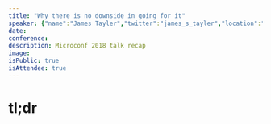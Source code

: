 ```yaml
---
title: "Why there is no downside in going for it"
speaker: {"name":"James Tayler","twitter":"james_s_tayler","location":"Auckland, New Zealand","description":"I do software and strategy.","verified":false,"image":"https://pbs.twimg.com/profile_images/987537498476703744/a6DNH68V.jpg","website":null}
date:
conference:
description: Microconf 2018 talk recap
image:
isPublic: true
isAttendee: true
---
```


# tl;dr
